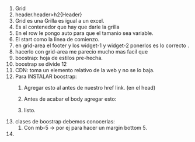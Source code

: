 1. Grid 
1. header.header>h2{Header}
1. Grid es una Grilla es igual a un excel. 
1. Es al contenedor que hay que darle la grilla
1. En el row le pongo auto para que el tamanio sea variable.        
1. El start como la linea de comienzo. 
1. en grid-area el footer y los widget-1 y widget-2 ponerlos es lo correcto .
1. hacerlo con grid-area me parecio mucho mas facil que 
1. boostrap: hoja de estilos pre-hecha. 
1. boostrap se divide 12 
1. CDN: toma un elemento relativo de la web y no se lo baja.
1. Para INSTALAR boostrap:
    1. Agregar esto al antes de nuestro href link. (en el head)
        <link href="https://cdn.jsdelivr.net/npm/bootstrap@5.3.1/dist/css/bootstrap.min.css" rel="stylesheet" integrity="sha384-4bw+/aepP/YC94hEpVNVgiZdgIC5+VKNBQNGCHeKRQN+PtmoHDEXuppvnDJzQIu9" crossorigin="anonymous">
    
    
    1. Antes de acabar el body agregar esto: 
        <script src="https://cdn.jsdelivr.net/npm/bootstrap@5.3.1/dist/js/bootstrap.bundle.min.js" integrity="sha384-HwwvtgBNo3bZJJLYd8oVXjrBZt8cqVSpeBNS5n7C8IVInixGAoxmnlMuBnhbgrkm" crossorigin="anonymous"></script>
    1. listo. 
1. clases de boostrap debemos conocerlas: 
    1. Con mb-5 -> por ej para hacer un margin bottom 5. 
1. 


